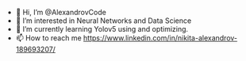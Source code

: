 - 👋 Hi, I’m @AlexandrovCode
- 👀 I’m interested in Neural Networks and Data Science
- 🌱 I’m currently learning Yolov5 using and optimizing.
- 📫 How to reach me https://www.linkedin.com/in/nikita-alexandrov-189693207/

<!---
AlexandrovCode/AlexandrovCode is a ✨ special ✨ repository because its `README.md` (this file) appears on your GitHub profile.
You can click the Preview link to take a look at your changes.
--->

